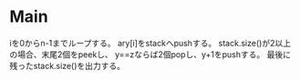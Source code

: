 # Main
iを0からn-1までループする。
ary[i]をstackへpushする。
stack.size()が2以上の場合、末尾2個をpeekし、
y==zならば2個popし、y+1をpushする。
最後に残ったstack.size()を出力する。
